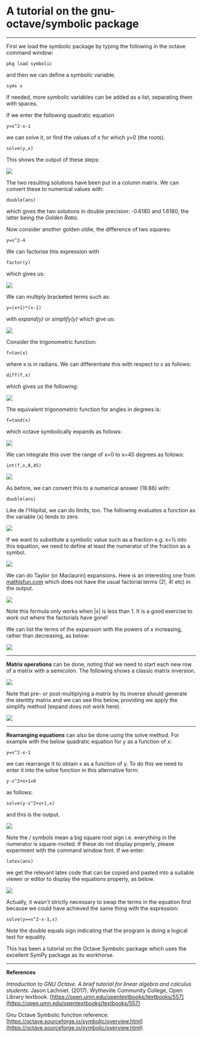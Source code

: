 # A tutorial on the gnu-octave/symbolic package

---

First we load the symbolic package by typing the following in the octave command window:

	pkg load symbolic

and then we can define a symbolic variable.

	syms x

If needed, more symbolic variables can be added as a list, separating them with spaces. 

If we enter the following quadratic equation

	y=x^2-x-1 

we can solve it, or find the values of x for which y=0 (the roots).

	solve(y,x)

This shows the output of these steps:

![](solve.png)

The two resulting solutions have been put in a column matrix. We can convert these to numerical values with:

	double(ans) 

 which gives the two solutions in double precision: -0.6180 and 1.6180, the latter being the <i>Golden Ratio</i>. 
 
 Now consider another golden oldie, the difference of two squares: 
 
	y=x^2-4

We can factorise this expression with

	factor(y)

which gives us:

![](factor.png)

We can multiply bracketed terms such as:

	y=(x+1)*(x-1)

with *expand(y)* or *simplify(y)* which give us:

![](expand.png)

Consider the trigonometric function: 

	f=tan(x) 

where x is in radians. We can differentiate this with respect to x as follows:

	diff(f,x)

which gives us the following: 

![](difftan.png) 

The equivalent trigonometric function for angles in degrees is: 

	f=tand(x)
	
which octave symbolically expands as follows:

![](tand.png)

We can integrate this over the range of x=0 to x=45 degrees as follows: 
	
	int(f,x,0,45)

![](inttand.png)

As before, we can convert this to a numerical answer (19.86) with: 

	double(ans) 

Like de l'H&#244;pital, we can do limits, too. The following evaluates a function as the variable (x) tends to zero. 

![](limits.png) 

If we want to substitute a symbolic value such as a fraction e.g. x=&#189; into this equation, we need to define at least the numerator of the fraction as a symbol. 

![](symfrac.png) 

We can do Taylor (or Maclaurin) expansions. Here is an interesting one from [mathisfun.com](https://www.mathsisfun.com/algebra/taylor-series.html)  which does not have the usual factorial terms (2!, 4! etc) in the output. 

![](taylor.png) 

Note this formula only works when |x| is less than 1. It is a good exercise to work out where the factorials have gone! 

We can list the terms of the expansion with the powers of x increasing, rather than decreasing, as below: 

![](reorderpoly.png) 

---

**Matrix operations** can be done, noting that we need to start each new row of a matrix with a semicolon. The following shows a classic matrix inversion. 

![](matrix.png) 

Note that pre- or post-multiplying a matrix by its inverse should generate the identity matrix and we can see this below, providing we apply the simplify method (expand does not work here). 

![](identity.png) 

---

**Rearranging equations** can also be done using the solve method. For example with the below quadratic equation for y as a function of x:
 
	y=x^2-x-1 

we can rearrange it to obtain x as a function of y. To do this we need to enter it into the solve function in this alternative form:
 
	y-x^2+x+1=0 

as follows:

	solve(y-x^2+x+1,x)

and this is the output.

![](rearrange.png) 

Note the \/ symbols mean a big square root sign i.e. everything in the numerator is square-rooted. If these do not display properly, please experiment with the command window font. If we enter: 

	latex(ans)

we get the relevant latex code that can be copied and pasted into a suitable viewer or editor to display the equations properly, as below.

![](latex.png) 

Actually, it wasn't strictly necessary to swap the terms in the equation first because we could have achieved the same thing with the expression: 

	solve(y==x^2-x-1,x)

Note the double equals sign indicating that the program is doing a logical test for equality. 

This has been a tutorial on the Octave Symbolic package which uses the excellent SymPy package as its workhorse. 

---

**References** 

*Introduction to GNU Octave. A brief tutorial for linear algebra and calculus students*. Jason Lachniet. (2017). Wytheville Community College, Open Library textbook. [https://open.umn.edu/opentextbooks/textbooks/557](https://open.umn.edu/opentextbooks/textbooks/557) 

  Gnu Octave Symbolic function reference: [https://octave.sourceforge.io/symbolic/overview.html](https://octave.sourceforge.io/symbolic/overview.html) 